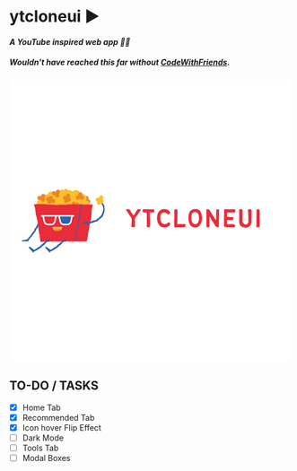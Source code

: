 # ytcloneui ▶
#### *A YouTube inspired web app 👩‍💻*
##### Wouldn't have reached this far without [CodeWithFriends](https://codewithfriends.io).

![cover](img/YTCLONEUI.png)

## TO-DO / TASKS 
- [x] Home Tab 
- [x] Recommended Tab
- [x] Icon hover Flip Effect
- [ ] Dark Mode 
- [ ] Tools Tab
- [ ] Modal Boxes
